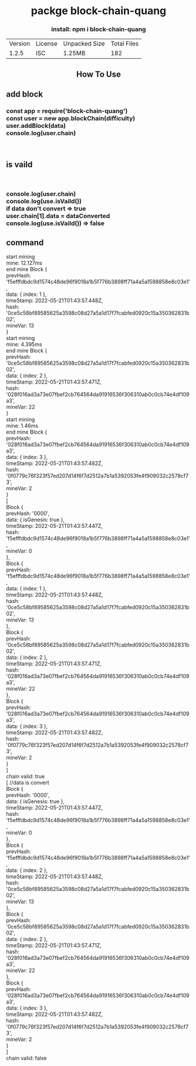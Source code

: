 <h1 style="text-align:center">packge block-chain-quang</h1>
<h3 style="text-align:center">install: npm i block-chain-quang</h3>

<div class = "box">
    <table>
        <tr>
            <td>Version</td>
            <td>License</td>
            <td>Unpacked Size</td>
            <td>Total Files</td>
        </tr>
        <tr>
            <td>1.2.5</td>
            <td>ISC</td>
            <td>1.25MB</td>
            <td>182</td>
        </tr>
    </table>
</div>

<h2 style="text-align:center">How To Use</h2>

<div>
    <h2>add block</h2>
    <h3>
        const app = require('block-chain-quang')<br> 
        const user = new app.blockChain(difficulty)<br> 
        user.addBlock(data)<br> 
        console.log(user.chain)<br> 
    </h3><br> 
</div>
<div>
    <h2>is vaild</h2><br> 
    <h3>
        console.log(user.chain) <br> 
        console.log(use.isVaild())<br> 
        if data don't convert => true<br>
        user.chain[1].data = dataConverted<br> 
        console.log(use.isVaild()) => false<br> 
    </h3> 
</div>

<div>
    <h2>command</h2>
    start mining<br> 
    mine: 12.127ms<br> 
    end mine Block {<br> 
      prevHash: 'f5efffdbdc9d1574c48de96f9018a1b5f776b3898ff71a4a5a1598858e8c03e1',<br> 
      data: { index: 1 },<br> 
      timeStamp: 2022-05-21T01:43:57.448Z,<br> 
      hash: '0ce5c58bf89585625a3598c08d27a5a1d17f7fcabfed0920c15a350362831b02',<br> 
      mineVar: 13<br> 
    }<br> 
    start mining<br> 
    mine: 4.395ms<br> 
    end mine Block {<br> 
      prevHash: '0ce5c58bf89585625a3598c08d27a5a1d17f7fcabfed0920c15a350362831b02',<br> 
      data: { index: 2 },<br> 
      timeStamp: 2022-05-21T01:43:57.471Z,<br> 
      hash: '028f016ad3a73e07fbef2cb764564da91916536f306310ab0c0cb74e4df109a3',<br> 
      mineVar: 22<br> 
    }<br> 
    start mining<br> 
    mine: 1.46ms<br> 
    end mine Block {<br> 
      prevHash: '028f016ad3a73e07fbef2cb764564da91916536f306310ab0c0cb74e4df109a3',<br> 
      data: { index: 3 },<br> 
      timeStamp: 2022-05-21T01:43:57.482Z,<br> 
      hash: '0f0779c76f323f57ed207d14f6f7d2512a7b1a5392053fe4f909032c2578cf73',<br> 
      mineVar: 2<br> 
    }<br> 
    [<br> 
      Block {<br> 
        prevHash: '0000',<br> 
        data: { isGenesis: true },<br> 
        timeStamp: 2022-05-21T01:43:57.447Z,<br> 
        hash: 'f5efffdbdc9d1574c48de96f9018a1b5f776b3898ff71a4a5a1598858e8c03e1',<br> 
        mineVar: 0<br> 
      },<br> 
      Block {<br> 
        prevHash: 'f5efffdbdc9d1574c48de96f9018a1b5f776b3898ff71a4a5a1598858e8c03e1',<br> 
        data: { index: 1 },<br> 
        timeStamp: 2022-05-21T01:43:57.448Z,<br> 
        hash: '0ce5c58bf89585625a3598c08d27a5a1d17f7fcabfed0920c15a350362831b02',<br> 
        mineVar: 13<br> 
      },<br> 
      Block {<br> 
        prevHash: '0ce5c58bf89585625a3598c08d27a5a1d17f7fcabfed0920c15a350362831b02',<br> 
        data: { index: 2 },<br> 
        timeStamp: 2022-05-21T01:43:57.471Z,<br> 
        hash: '028f016ad3a73e07fbef2cb764564da91916536f306310ab0c0cb74e4df109a3',<br> 
        mineVar: 22<br> 
      },<br> 
      Block {<br> 
        prevHash: '028f016ad3a73e07fbef2cb764564da91916536f306310ab0c0cb74e4df109a3',<br> 
        data: { index: 3 },<br> 
        timeStamp: 2022-05-21T01:43:57.482Z,<br> 
        hash: '0f0779c76f323f57ed207d14f6f7d2512a7b1a5392053fe4f909032c2578cf73',<br> 
        mineVar: 2<br> 
      }<br> 
    ]<br> 
    chain valid:  true<br> 
    [ //data is convert<br> 
      Block {<br> 
        prevHash: '0000',<br> 
        data: { isGenesis: true },<br> 
        timeStamp: 2022-05-21T01:43:57.447Z,<br> 
        hash: 'f5efffdbdc9d1574c48de96f9018a1b5f776b3898ff71a4a5a1598858e8c03e1',<br>
        mineVar: 0<br> 
      },<br> 
      Block {<br> 
        prevHash: 'f5efffdbdc9d1574c48de96f9018a1b5f776b3898ff71a4a5a1598858e8c03e1',<br> 
        data: { index: 2 },<br> 
        timeStamp: 2022-05-21T01:43:57.448Z,<br> 
        hash: '0ce5c58bf89585625a3598c08d27a5a1d17f7fcabfed0920c15a350362831b02',<br> 
        mineVar: 13<br> 
      },<br> 
      Block {<br> 
        prevHash: '0ce5c58bf89585625a3598c08d27a5a1d17f7fcabfed0920c15a350362831b02',<br> 
        data: { index: 2 },<br> 
        timeStamp: 2022-05-21T01:43:57.471Z,<br> 
        hash: '028f016ad3a73e07fbef2cb764564da91916536f306310ab0c0cb74e4df109a3',<br> 
        mineVar: 22<br> 
      },<br> 
      Block {<br> 
        prevHash: '028f016ad3a73e07fbef2cb764564da91916536f306310ab0c0cb74e4df109a3',<br> 
        data: { index: 3 },<br> 
        timeStamp: 2022-05-21T01:43:57.482Z,<br> 
        hash: '0f0779c76f323f57ed207d14f6f7d2512a7b1a5392053fe4f909032c2578cf73',<br> 
        mineVar: 2<br> 
      }<br> 
    ]<br> 
    chain valid:  false<br> 
</div>
